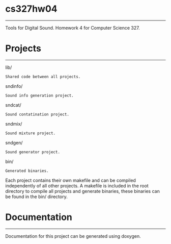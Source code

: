 # cs327hw04
-----------------------------------------------------------

Tools for Digital Sound.
Homework 4 for Computer Science 327.

# Projects 
-----------------------------------------------------------

lib/

    Shared code between all projects.

sndinfo/

    Sound info generation project.

sndcat/

    Sound contatination project.

sndmix/

    Sound mixture project.

sndgen/

    Sound generator project.

bin/

    Generated binaries.


Each project contains their own makefile and can
be compiled independently of all other projects.
A makefile is included in the root directory to compile
all projects and generate binaries, these binaries
can be found in the bin/ directory.

# Documentation
-----------------------------------------------------------

Documentation for this project can be 
generated using doxygen.

